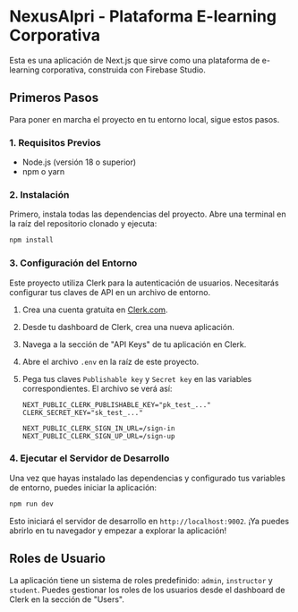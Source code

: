 # NexusAlpri - Plataforma E-learning Corporativa

Esta es una aplicación de Next.js que sirve como una plataforma de e-learning corporativa, construida con Firebase Studio.

## Primeros Pasos

Para poner en marcha el proyecto en tu entorno local, sigue estos pasos.

### 1. Requisitos Previos

- Node.js (versión 18 o superior)
- npm o yarn

### 2. Instalación

Primero, instala todas las dependencias del proyecto. Abre una terminal en la raíz del repositorio clonado y ejecuta:

```bash
npm install
```

### 3. Configuración del Entorno

Este proyecto utiliza Clerk para la autenticación de usuarios. Necesitarás configurar tus claves de API en un archivo de entorno.

1.  Crea una cuenta gratuita en [Clerk.com](https://clerk.com).
2.  Desde tu dashboard de Clerk, crea una nueva aplicación.
3.  Navega a la sección de "API Keys" de tu aplicación en Clerk.
4.  Abre el archivo `.env` en la raíz de este proyecto.
5.  Pega tus claves `Publishable key` y `Secret key` en las variables correspondientes. El archivo se verá así:

    ```
    NEXT_PUBLIC_CLERK_PUBLISHABLE_KEY="pk_test_..."
    CLERK_SECRET_KEY="sk_test_..."

    NEXT_PUBLIC_CLERK_SIGN_IN_URL=/sign-in
    NEXT_PUBLIC_CLERK_SIGN_UP_URL=/sign-up
    ```

### 4. Ejecutar el Servidor de Desarrollo

Una vez que hayas instalado las dependencias y configurado tus variables de entorno, puedes iniciar la aplicación:

```bash
npm run dev
```

Esto iniciará el servidor de desarrollo en `http://localhost:9002`. ¡Ya puedes abrirlo en tu navegador y empezar a explorar la aplicación!

## Roles de Usuario

La aplicación tiene un sistema de roles predefinido: `admin`, `instructor` y `student`. Puedes gestionar los roles de los usuarios desde el dashboard de Clerk en la sección de "Users".
